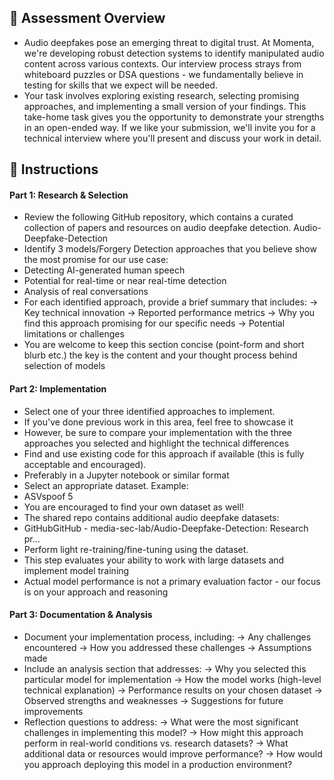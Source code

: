 ## 🎯 Assessment Overview
* Audio deepfakes pose an emerging threat to digital trust. At Momenta, we're developing robust detection systems to identify manipulated audio content across various contexts. Our interview process strays from whiteboard puzzles or DSA questions - we fundamentally believe in testing for skills that we expect will be needed.
* Your task involves exploring existing research, selecting promising approaches, and implementing a small version of your findings. This take-home task gives you the opportunity to demonstrate your strengths in an open-ended way. If we like your submission, we'll invite you for a technical interview where you'll present and discuss your work in detail.


## 📝 Instructions
#### Part 1: Research & Selection
* Review the following GitHub repository, which contains a curated collection of papers and resources on audio deepfake detection.
Audio-Deepfake-Detection​
* Identify 3 models/Forgery Detection approaches that you believe show the most promise for our use case:
* Detecting AI-generated human speech
* Potential for real-time or near real-time detection
* Analysis of real conversations
* For each identified approach, provide a brief summary that includes:
-> Key technical innovation
-> Reported performance metrics
-> Why you find this approach promising for our specific needs
-> Potential limitations or challenges
* You are welcome to keep this section concise (point-form and short blurb etc.) the key is the content and your thought process behind selection of models


#### Part 2: Implementation
* Select one of your three identified approaches to implement.
* If you've done previous work in this area, feel free to showcase it
* However, be sure to compare your implementation with the three approaches you selected and highlight the technical differences
* Find and use existing code for this approach if available (this is fully acceptable and encouraged).
* Preferably in a Jupyter notebook or similar format
* Select an appropriate dataset. Example:
* ASVspoof 5
* You are encouraged to find your own dataset as well!
* The shared repo contains additional audio deepfake datasets:
* GitHubGitHub - media-sec-lab/Audio-Deepfake-Detection: Research pr…​
* Perform light re-training/fine-tuning using the dataset.
* This step evaluates your ability to work with large datasets and implement model training
* Actual model performance is not a primary evaluation factor - our focus is on your approach and reasoning


#### Part 3: Documentation & Analysis
* Document your implementation process, including:
-> Any challenges encountered
-> How you addressed these challenges
-> Assumptions made
* Include an analysis section that addresses:
-> Why you selected this particular model for implementation
-> How the model works (high-level technical explanation)
-> Performance results on your chosen dataset
-> Observed strengths and weaknesses
-> Suggestions for future improvements
* Reflection questions to address:
-> What were the most significant challenges in implementing this model?
-> How might this approach perform in real-world conditions vs. research datasets?
-> What additional data or resources would improve performance?
-> How would you approach deploying this model in a production environment?
